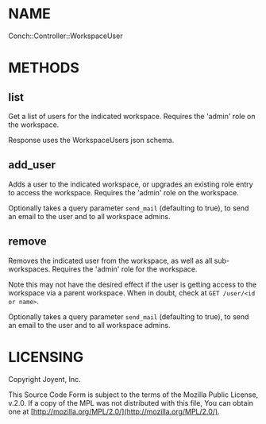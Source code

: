 # NAME

Conch::Controller::WorkspaceUser

# METHODS

## list

Get a list of users for the indicated workspace.
Requires the 'admin' role on the workspace.

Response uses the WorkspaceUsers json schema.

## add\_user

Adds a user to the indicated workspace, or upgrades an existing role entry to access the
workspace.
Requires the 'admin' role on the workspace.

Optionally takes a query parameter `send_mail` (defaulting to true), to send an email
to the user and to all workspace admins.

## remove

Removes the indicated user from the workspace, as well as all sub-workspaces.
Requires the 'admin' role for the workspace.

Note this may not have the desired effect if the user is getting access to the workspace via
a parent workspace. When in doubt, check at `GET /user/<id or name>`.

Optionally takes a query parameter `send_mail` (defaulting to true), to send an email
to the user and to all workspace admins.

# LICENSING

Copyright Joyent, Inc.

This Source Code Form is subject to the terms of the Mozilla Public License,
v.2.0. If a copy of the MPL was not distributed with this file, You can obtain
one at [http://mozilla.org/MPL/2.0/](http://mozilla.org/MPL/2.0/).
